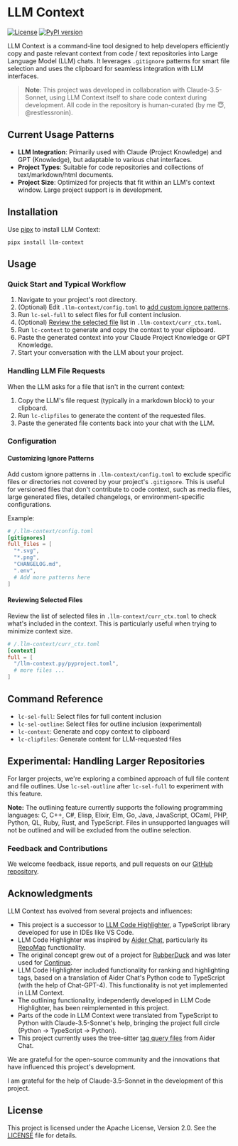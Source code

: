 # LLM Context

[![License](https://img.shields.io/badge/License-Apache%202.0-blue.svg)](https://opensource.org/licenses/Apache-2.0)
[![PyPI version](https://badge.fury.io/py/llm-context.svg)](https://badge.fury.io/py/llm-context)

LLM Context is a command-line tool designed to help developers efficiently copy and paste relevant context from code / text repositories into Large Language Model (LLM) chats. It leverages `.gitignore` patterns for smart file selection and uses the clipboard for seamless integration with LLM interfaces.

> **Note**: This project was developed in collaboration with Claude-3.5-Sonnet, using LLM Context itself to share code context during development. All code in the repository is human-curated (by me 😇, @restlessronin).
  
## Current Usage Patterns

- **LLM Integration**: Primarily used with Claude (Project Knowledge) and GPT (Knowledge), but adaptable to various chat interfaces.
- **Project Types**: Suitable for code repositories and collections of text/markdown/html documents.
- **Project Size**: Optimized for projects that fit within an LLM's context window. Large project support is in development.

## Installation

Use [pipx](https://pypa.github.io/pipx/) to install LLM Context:

```
pipx install llm-context
```

## Usage

### Quick Start and Typical Workflow

1. Navigate to your project's root directory.
2. (Optional) Edit `.llm-context/config.toml` to [add custom ignore patterns](#customizing-ignore-patterns).
3. Run `lc-sel-full` to select files for full content inclusion.
4. (Optional) [Review the selected file](#reviewing-and-editing-selected-files) list in `.llm-context/curr_ctx.toml`.
5. Run `lc-context` to generate and copy the context to your clipboard.
6. Paste the generated context into your Claude Project Knowledge or GPT Knowledge.
7. Start your conversation with the LLM about your project.

### Handling LLM File Requests

When the LLM asks for a file that isn't in the current context:

1. Copy the LLM's file request (typically in a markdown block) to your clipboard.
2. Run `lc-clipfiles` to generate the content of the requested files.
3. Paste the generated file contents back into your chat with the LLM.

### Configuration

#### Customizing Ignore Patterns

Add custom ignore patterns in `.llm-context/config.toml` to exclude specific files or directories not covered by your project's `.gitignore`. This is useful for versioned files that don't contribute to code context, such as media files, large generated files, detailed changelogs, or environment-specific configurations.

Example:

```toml
# /.llm-context/config.toml
[gitignores]
full_files = [
  "*.svg",
  "*.png",
  "CHANGELOG.md",
  ".env",
  # Add more patterns here
]
```

#### Reviewing Selected Files

Review the list of selected files in `.llm-context/curr_ctx.toml` to check what's included in the context. This is particularly useful when trying to minimize context size.

```toml
# /.llm-context/curr_ctx.toml
[context]
full = [
  "/llm-context.py/pyproject.toml",
  # more files ...
]
```

## Command Reference

- `lc-sel-full`: Select files for full content inclusion
- `lc-sel-outline`: Select files for outline inclusion (experimental)
- `lc-context`: Generate and copy context to clipboard
- `lc-clipfiles`: Generate content for LLM-requested files

## Experimental: Handling Larger Repositories

For larger projects, we're exploring a combined approach of full file content and file outlines. Use `lc-sel-outline` after `lc-sel-full` to experiment with this feature.

**Note:** The outlining feature currently supports the following programming languages:
C, C++, C#, Elisp, Elixir, Elm, Go, Java, JavaScript, OCaml, PHP, Python, QL, Ruby, Rust, and TypeScript. Files in unsupported languages will not be outlined and will be excluded from the outline selection.

### Feedback and Contributions

We welcome feedback, issue reports, and pull requests on our [GitHub repository](https://github.com/cyberchitta/llm-context.py).

## Acknowledgments

LLM Context has evolved from several projects and influences:

- This project is a successor to [LLM Code Highlighter](https://github.com/restlessronin/llm-code-highlighter), a TypeScript library developed for use in IDEs like VS Code.
- LLM Code Highlighter was inspired by [Aider Chat](https://github.com/paul-gauthier/aider), particularly its [RepoMap](https://aider.chat/docs/repomap.html) functionality.
- The original concept grew out of a project for [RubberDuck](https://github.com/rubberduck-ai/rubberduck-vscode) and was later used for [Continue](https://github.com/continuedev/continuedev).
- LLM Code Highlighter included functionality for ranking and highlighting tags, based on a translation of Aider Chat's Python code to TypeScript (with the help of Chat-GPT-4). This functionality is not yet implemented in LLM Context.
- The outlining functionality, independently developed in LLM Code Highlighter, has been reimplemented in this project.
- Parts of the code in LLM Context were translated from TypeScript to Python with Claude-3.5-Sonnet's help, bringing the project full circle (Python -> TypeScript -> Python).
- This project currently uses the tree-sitter [tag query files](src/llm_context/highlighter/tag-qry/) from Aider Chat.

We are grateful for the open-source community and the innovations that have influenced this project's development.

I am grateful for the help of Claude-3.5-Sonnet in the development of this project.

## License

This project is licensed under the Apache License, Version 2.0. See the [LICENSE](LICENSE) file for details.